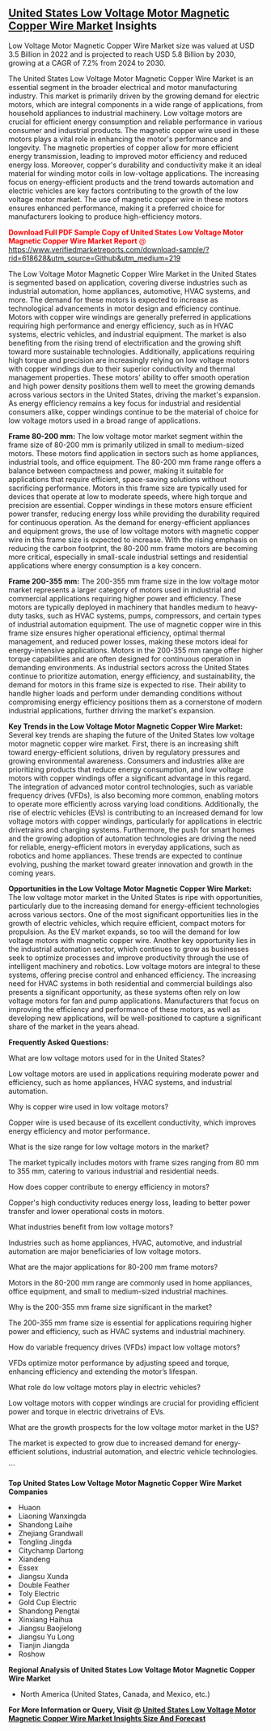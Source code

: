 <h2><a href="https://www.verifiedmarketreports.com/download-sample/?rid=618628&amp;utm_source=Github&amp;utm_medium=219" target="_blank">United States Low Voltage Motor Magnetic Copper Wire Market</a> Insights</h2><p>Low Voltage Motor Magnetic Copper Wire Market size was valued at USD 3.5 Billion in 2022 and is projected to reach USD 5.8 Billion by 2030, growing at a CAGR of 7.2% from 2024 to 2030.</p><p> <p>The United States Low Voltage Motor Magnetic Copper Wire Market is an essential segment in the broader electrical and motor manufacturing industry. This market is primarily driven by the growing demand for electric motors, which are integral components in a wide range of applications, from household appliances to industrial machinery. Low voltage motors are crucial for efficient energy consumption and reliable performance in various consumer and industrial products. The magnetic copper wire used in these motors plays a vital role in enhancing the motor's performance and longevity. The magnetic properties of copper allow for more efficient energy transmission, leading to improved motor efficiency and reduced energy loss. Moreover, copper's durability and conductivity make it an ideal material for winding motor coils in low-voltage applications. The increasing focus on energy-efficient products and the trend towards automation and electric vehicles are key factors contributing to the growth of the low voltage motor market. The use of magnetic copper wire in these motors ensures enhanced performance, making it a preferred choice for manufacturers looking to produce high-efficiency motors. <br> <p><span class=""><span style="color: #ff0000;"><strong>Download Full PDF Sample Copy of United States Low Voltage Motor Magnetic Copper Wire Market Report</strong> @ </span><a href="https://www.verifiedmarketreports.com/download-sample/?rid=618628&amp;utm_source=Github&amp;utm_medium=219" target="_blank">https://www.verifiedmarketreports.com/download-sample/?rid=618628&amp;utm_source=Github&amp;utm_medium=219</a></span></p></p> <p>The Low Voltage Motor Magnetic Copper Wire Market in the United States is segmented based on application, covering diverse industries such as industrial automation, home appliances, automotive, HVAC systems, and more. The demand for these motors is expected to increase as technological advancements in motor design and efficiency continue. Motors with copper wire windings are generally preferred in applications requiring high performance and energy efficiency, such as in HVAC systems, electric vehicles, and industrial equipment. The market is also benefiting from the rising trend of electrification and the growing shift toward more sustainable technologies. Additionally, applications requiring high torque and precision are increasingly relying on low voltage motors with copper windings due to their superior conductivity and thermal management properties. These motors' ability to offer smooth operation and high power density positions them well to meet the growing demands across various sectors in the United States, driving the market's expansion. As energy efficiency remains a key focus for industrial and residential consumers alike, copper windings continue to be the material of choice for low voltage motors used in a broad range of applications.</p> <p><strong>Frame 80-200 mm:</strong> The low voltage motor market segment within the frame size of 80-200 mm is primarily utilized in small to medium-sized motors. These motors find application in sectors such as home appliances, industrial tools, and office equipment. The 80-200 mm frame range offers a balance between compactness and power, making it suitable for applications that require efficient, space-saving solutions without sacrificing performance. Motors in this frame size are typically used for devices that operate at low to moderate speeds, where high torque and precision are essential. Copper windings in these motors ensure efficient power transfer, reducing energy loss while providing the durability required for continuous operation. As the demand for energy-efficient appliances and equipment grows, the use of low voltage motors with magnetic copper wire in this frame size is expected to increase. With the rising emphasis on reducing the carbon footprint, the 80-200 mm frame motors are becoming more critical, especially in small-scale industrial settings and residential applications where energy consumption is a key concern.</p> <p><strong>Frame 200-355 mm:</strong> The 200-355 mm frame size in the low voltage motor market represents a larger category of motors used in industrial and commercial applications requiring higher power and efficiency. These motors are typically deployed in machinery that handles medium to heavy-duty tasks, such as HVAC systems, pumps, compressors, and certain types of industrial automation equipment. The use of magnetic copper wire in this frame size ensures higher operational efficiency, optimal thermal management, and reduced power losses, making these motors ideal for energy-intensive applications. Motors in the 200-355 mm range offer higher torque capabilities and are often designed for continuous operation in demanding environments. As industrial sectors across the United States continue to prioritize automation, energy efficiency, and sustainability, the demand for motors in this frame size is expected to rise. Their ability to handle higher loads and perform under demanding conditions without compromising energy efficiency positions them as a cornerstone of modern industrial applications, further driving the market's expansion.</p> <p><strong>Key Trends in the Low Voltage Motor Magnetic Copper Wire Market:</strong> Several key trends are shaping the future of the United States low voltage motor magnetic copper wire market. First, there is an increasing shift toward energy-efficient solutions, driven by regulatory pressures and growing environmental awareness. Consumers and industries alike are prioritizing products that reduce energy consumption, and low voltage motors with copper windings offer a significant advantage in this regard. The integration of advanced motor control technologies, such as variable frequency drives (VFDs), is also becoming more common, enabling motors to operate more efficiently across varying load conditions. Additionally, the rise of electric vehicles (EVs) is contributing to an increased demand for low voltage motors with copper windings, particularly for applications in electric drivetrains and charging systems. Furthermore, the push for smart homes and the growing adoption of automation technologies are driving the need for reliable, energy-efficient motors in everyday applications, such as robotics and home appliances. These trends are expected to continue evolving, pushing the market toward greater innovation and growth in the coming years.</p> <p><strong>Opportunities in the Low Voltage Motor Magnetic Copper Wire Market:</strong> The low voltage motor market in the United States is ripe with opportunities, particularly due to the increasing demand for energy-efficient technologies across various sectors. One of the most significant opportunities lies in the growth of electric vehicles, which require efficient, compact motors for propulsion. As the EV market expands, so too will the demand for low voltage motors with magnetic copper wire. Another key opportunity lies in the industrial automation sector, which continues to grow as businesses seek to optimize processes and improve productivity through the use of intelligent machinery and robotics. Low voltage motors are integral to these systems, offering precise control and enhanced efficiency. The increasing need for HVAC systems in both residential and commercial buildings also presents a significant opportunity, as these systems often rely on low voltage motors for fan and pump applications. Manufacturers that focus on improving the efficiency and performance of these motors, as well as developing new applications, will be well-positioned to capture a significant share of the market in the years ahead.</p> <p><strong>Frequently Asked Questions:</strong></p> <p>What are low voltage motors used for in the United States?</p> <p>Low voltage motors are used in applications requiring moderate power and efficiency, such as home appliances, HVAC systems, and industrial automation.</p> <p>Why is copper wire used in low voltage motors?</p> <p>Copper wire is used because of its excellent conductivity, which improves energy efficiency and motor performance.</p> <p>What is the size range for low voltage motors in the market?</p> <p>The market typically includes motors with frame sizes ranging from 80 mm to 355 mm, catering to various industrial and residential needs.</p> <p>How does copper contribute to energy efficiency in motors?</p> <p>Copper's high conductivity reduces energy loss, leading to better power transfer and lower operational costs in motors.</p> <p>What industries benefit from low voltage motors?</p> <p>Industries such as home appliances, HVAC, automotive, and industrial automation are major beneficiaries of low voltage motors.</p> <p>What are the major applications for 80-200 mm frame motors?</p> <p>Motors in the 80-200 mm range are commonly used in home appliances, office equipment, and small to medium-sized industrial machines.</p> <p>Why is the 200-355 mm frame size significant in the market?</p> <p>The 200-355 mm frame size is essential for applications requiring higher power and efficiency, such as HVAC systems and industrial machinery.</p> <p>How do variable frequency drives (VFDs) impact low voltage motors?</p> <p>VFDs optimize motor performance by adjusting speed and torque, enhancing efficiency and extending the motor’s lifespan.</p> <p>What role do low voltage motors play in electric vehicles?</p> <p>Low voltage motors with copper windings are crucial for providing efficient power and torque in electric drivetrains of EVs.</p> <p>What are the growth prospects for the low voltage motor market in the US?</p> <p>The market is expected to grow due to increased demand for energy-efficient solutions, industrial automation, and electric vehicle technologies.</p> ```</p><p><strong>Top United States Low Voltage Motor Magnetic Copper Wire Market Companies</strong></p><div data-test-id=""><p><li>Huaon</li><li> Liaoning Wanxingda</li><li> Shandong Laihe</li><li> Zhejiang Grandwall</li><li> Tongling Jingda</li><li> Citychamp Dartong</li><li> Xiandeng</li><li> Essex</li><li> Jiangsu Xunda</li><li> Double Feather</li><li> Toly Electric</li><li> Gold Cup Electric</li><li> Shandong Pengtai</li><li> Xinxiang Haihua</li><li> Jiangsu Baojielong</li><li> Jiangsu Yu Long</li><li> Tianjin Jiangda</li><li> Roshow</li></p><div><strong>Regional Analysis of&nbsp;United States Low Voltage Motor Magnetic Copper Wire Market</strong></div><ul><li dir="ltr"><p dir="ltr">North America&nbsp;(United States, Canada, and Mexico, etc.)</p></li></ul><p><strong>For More Information or Query, Visit @&nbsp;</strong><strong><a href="https://www.verifiedmarketreports.com/product/low-voltage-motor-magnetic-copper-wire-market/?utm_source=Github&amp;utm_medium=219" target="_blank">United States Low Voltage Motor Magnetic Copper Wire Market Insights Size And Forecast</a></strong></p></div>
